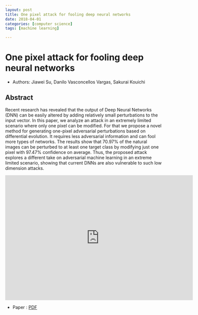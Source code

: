 ```yaml
---
layout: post
title: One pixel attack for fooling deep neural networks
date: 2018-04-01
categories: [computer science]
tags: [machine learning]

---
```


One pixel attack for fooling deep neural networks
========

* Authors: Jiawei Su, Danilo Vasconcellos Vargas, Sakurai Kouichi

## Abstract

Recent research has revealed that the output of Deep Neural Networks (DNN) can be easily altered by adding relatively small perturbations to the input vector. In this paper, we analyze an attack in an extremely limited scenario where only one pixel can be modified. For that we propose a novel method for generating one-pixel adversarial perturbations based on differential evolution. It requires less adversarial information and can fool more types of networks. The results show that 70.97% of the natural images can be perturbed to at least one target class by modifying just one pixel with 97.47% confidence on average. Thus, the proposed attack explores a different take on adversarial machine learning in an extreme limited scenario, showing that current DNNs are also vulnerable to such low dimension attacks.

<iframe width="600" height="400" src="https://www.youtube.com/embed/SA4YEAWVpbk" frameborder="0" allow="autoplay; encrypted-media" allowfullscreen></iframe>

* Paper : [PDF](https://arxiv.org/pdf/1710.08864)
